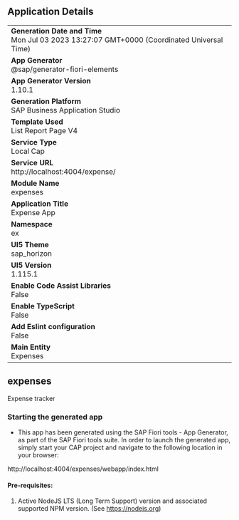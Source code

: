 ## Application Details
|               |
| ------------- |
|**Generation Date and Time**<br>Mon Jul 03 2023 13:27:07 GMT+0000 (Coordinated Universal Time)|
|**App Generator**<br>@sap/generator-fiori-elements|
|**App Generator Version**<br>1.10.1|
|**Generation Platform**<br>SAP Business Application Studio|
|**Template Used**<br>List Report Page V4|
|**Service Type**<br>Local Cap|
|**Service URL**<br>http://localhost:4004/expense/
|**Module Name**<br>expenses|
|**Application Title**<br>Expense App|
|**Namespace**<br>ex|
|**UI5 Theme**<br>sap_horizon|
|**UI5 Version**<br>1.115.1|
|**Enable Code Assist Libraries**<br>False|
|**Enable TypeScript**<br>False|
|**Add Eslint configuration**<br>False|
|**Main Entity**<br>Expenses|

## expenses

Expense tracker

### Starting the generated app

-   This app has been generated using the SAP Fiori tools - App Generator, as part of the SAP Fiori tools suite.  In order to launch the generated app, simply start your CAP project and navigate to the following location in your browser:

http://localhost:4004/expenses/webapp/index.html

#### Pre-requisites:

1. Active NodeJS LTS (Long Term Support) version and associated supported NPM version.  (See https://nodejs.org)


